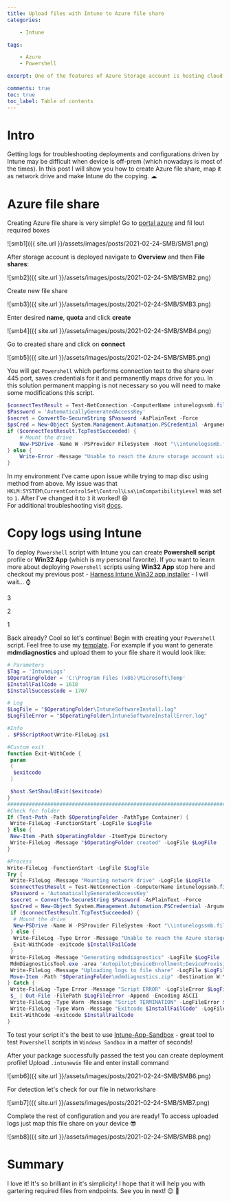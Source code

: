 ```yaml
---
title: Upload files with Intune to Azure file share
categories:

    - Intune

tags:

    - Azure
    - Powershell

excerpt: One of the features of Azure Storage account is hosting cloud file share. With Powershell it can be mapped as temporary drive

comments: true
toc: true
toc_label: Table of contents
---
```


# Intro

Getting logs for troubleshooting deployments and configurations driven by Intune may be difficult when device is off-prem (which nowadays is most of the times). In this post I will show you how to create Azure file share, map it as network drive and make Intune do the copying. ☁

# Azure file share

Creating Azure file share is very simple!
Go to [portal azure](https://portal.azure.com/#create/Microsoft.StorageAccount) and fil lout required boxes

![smb1]({{ site.url }}/assets/images/posts/2021-02-24-SMB/SMB1.png)

After storage account is deployed navigate to **Overview** and then **File shares**:

![smb2]({{ site.url }}/assets/images/posts/2021-02-24-SMB/SMB2.png)

Create new file share

![smb3]({{ site.url }}/assets/images/posts/2021-02-24-SMB/SMB3.png)

Enter desired **name**, **quota** and click **create**

![smb4]({{ site.url }}/assets/images/posts/2021-02-24-SMB/SMB4.png)

Go to created share and click on **connect**

![smb5]({{ site.url }}/assets/images/posts/2021-02-24-SMB/SMB5.png)

You will get `Powershell` which performs connection test to the share over 445 port, saves credentials for it and permanently maps drive for you.
In this solution permanent mapping is not necessary so you will need to make some modifications this script.

```powershell
$connectTestResult = Test-NetConnection -ComputerName intunelogssmb.file.core.windows.net -Port 445
$Password = 'AutomaticallyGeneratedAccessKey'
$secret = ConvertTo-SecureString $Password -AsPlainText -Force
$psCred = New-Object System.Management.Automation.PSCredential -ArgumentList ('Azure\intunelogssmb', $secret)
if ($connectTestResult.TcpTestSucceeded) {
    # Mount the drive
    New-PSDrive -Name W -PSProvider FileSystem -Root "\\intunelogssmb.file.core.windows.net\logs" -Credential $psCred
} else {
    Write-Error -Message "Unable to reach the Azure storage account via port 445. Check to make sure your organization or ISP is not blocking port 445, or use Azure P2S VPN, Azure S2S VPN, or Express Route to tunnel SMB traffic over a different port."
}
```

In my environment I've came upon issue while trying to map disc using method from above.
My issue was that `HKLM:SYSTEM\CurrentControlSet\Control\Lsa\LmCompatibilityLevel` was set to `1`.
After I've changed it to `3` it worked! 😄<br>
For additional troubleshooting visit [docs](https://docs.microsoft.com/en-us/azure/storage/files/storage-troubleshoot-windows-file-connection-problems).

# Copy logs using Intune

To deploy `Powershell` script with Intune you can create **Powershell script** profile or **Win32 App** (which is my personal favorite).
If you want to learn more about deploying `Powershell` scripts using **Win32 App** stop here and checkout my previous post - [Harness Intune Win32 app installer](https://universecitiz3n.tech/intune/Intune-Win32-CustomScript/) - I will wait... ⌚

3

2

1

Back already? Cool so let's continue!
Begin with creating your `Powershell` script.
Feel free to use my [template](https://github.com/UniverseCitiz3n/Intune-App-Sandbox/blob/master/Intune-App-Sandbox/Helpers/Install-ProgramScriptTemplate.ps1).
For example if you want to generate **mdmdiagnostics** and upload them to your file share it would look like:

```powershell
# Parameters
$Tag = 'IntuneLogs'
$OperatingFolder = 'C:\Program Files (x86)\Microsoft\Temp'
$InstallFailCode = 1618
$InstallSuccessCode = 1707

# Log
$LogFile = "$OperatingFolder\IntuneSoftwareInstall.log"
$LogFileError = "$OperatingFolder\IntuneSoftwareInstallError.log"

#Info
. $PSScriptRoot\Write-FileLog.ps1

#Custom exit
function Exit-WithCode {
 param
 (
  $exitcode
 )

 $host.SetShouldExit($exitcode)
}
#######################################################################
#Check for folder
If (Test-Path -Path $OperatingFolder -PathType Container) {
 Write-FileLog -FunctionStart -LogFile $LogFile
} Else {
 New-Item -Path $OperatingFolder -ItemType Directory
 Write-FileLog -Message "$OperatingFolder created" -LogFile $LogFile
}

#Process
Write-FileLog -FunctionStart -LogFile $LogFile
Try {
 Write-FileLog -Message "Mounting network drive" -LogFile $LogFile
 $connectTestResult = Test-NetConnection -ComputerName intunelogssmb.file.core.windows.net -Port 445
 $Password = 'AutomaticallyGeneratedAccessKey'
 $secret = ConvertTo-SecureString $Password -AsPlainText -Force
 $psCred = New-Object System.Management.Automation.PSCredential -ArgumentList ('Azure\intunelogssmb', $secret)
 if ($connectTestResult.TcpTestSucceeded) {
  # Mount the drive
  New-PSDrive -Name W -PSProvider FileSystem -Root "\\intunelogssmb.file.core.windows.net\logs" -Credential $psCred
 } else {
  Write-FileLog -Type Error -Message "Unable to reach the Azure storage account via port 445" -LogFileError $LogFileError
  Exit-WithCode -exitcode $InstallFailCode
 }
 Write-FileLog -Message "Generating mdmdiagnostics" -LogFile $LogFile
 MdmDiagnosticsTool.exe -area 'Autopilot;DeviceEnrollment;DeviceProvisioning;TPM' -zip "$OperatingFolder\mdmdiagnostics.zip"
 Write-FileLog -Message "Uploading logs to file share" -LogFile $LogFile
 Move-Item -Path "$OperatingFolder\mdmdiagnostics.zip" -Destination W:\ -Force
} Catch {
 Write-FileLog -Type Error -Message "Script ERROR" -LogFileError $LogFileError
 $_ | Out-File -FilePath $LogFileError -Append -Encoding ASCII
 Write-FileLog -Type Warn -Message "Script TERMINATION" -LogFileError $LogFileError
 Write-FileLog -Type Warn -Message "Exitcode $InstallFailCode" -LogFileError $LogFileError
 Exit-WithCode -exitcode $InstallFailCode
}
```

To test your script it's the best to use [Intune-App-Sandbox](https://github.com/UniverseCitiz3n/Intune-App-Sandbox) - great tool to test `Powershell` scripts in `Windows Sandbox` in a matter of seconds!

After your package successfully passed the test you can create deployment profile!
Upload `.intunewin` file and enter install command

![smb6]({{ site.url }}/assets/images/posts/2021-02-24-SMB/SMB6.png)

For detection let's check for our file in networkshare

![smb7]({{ site.url }}/assets/images/posts/2021-02-24-SMB/SMB7.png)

Complete the rest of configuration and you are ready!
To access uploaded logs just map this file share on your device 😎

![smb8]({{ site.url }}/assets/images/posts/2021-02-24-SMB/SMB8.png)

# Summary

I love it! It's so brilliant in it's simplicity!
I hope that it will help you with gartering required files from endpoints.
See you in next! 😉 🧠
